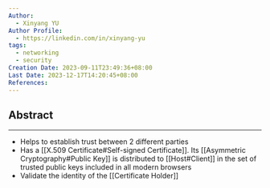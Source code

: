 ```yaml
---
Author:
  - Xinyang YU
Author Profile:
  - https://linkedin.com/in/xinyang-yu
tags:
  - networking
  - security
Creation Date: 2023-09-11T23:49:36+08:00
Last Date: 2023-12-17T14:20:45+08:00
References: 
---
```

## Abstract
---
- Helps to establish trust between 2 different parties
- Has a [[X.509 Certificate#Self-signed Certificate]]. Its [[Asymmetric Cryptography#Public Key]] is distributed to [[Host#Client]] in the set of trusted public keys included in all modern browsers
- Validate the identity of the [[Certificate Holder]]